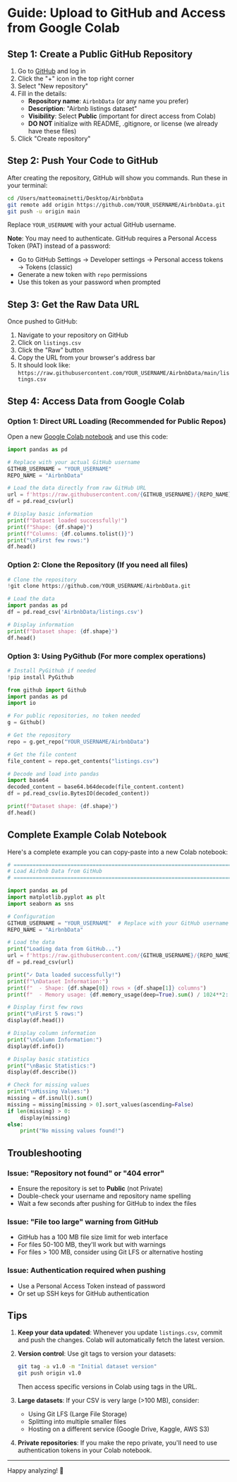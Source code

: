# Guide: Upload to GitHub and Access from Google Colab

## Step 1: Create a Public GitHub Repository

1. Go to [GitHub](https://github.com) and log in
2. Click the "+" icon in the top right corner
3. Select "New repository"
4. Fill in the details:
   - **Repository name**: `AirbnbData` (or any name you prefer)
   - **Description**: "Airbnb listings dataset"
   - **Visibility**: Select **Public** (important for direct access from Colab)
   - **DO NOT** initialize with README, .gitignore, or license (we already have these files)
5. Click "Create repository"

## Step 2: Push Your Code to GitHub

After creating the repository, GitHub will show you commands. Run these in your terminal:

```bash
cd /Users/matteomainetti/Desktop/AirbnbData
git remote add origin https://github.com/YOUR_USERNAME/AirbnbData.git
git push -u origin main
```

Replace `YOUR_USERNAME` with your actual GitHub username.

**Note**: You may need to authenticate. GitHub requires a Personal Access Token (PAT) instead of a password:
- Go to GitHub Settings → Developer settings → Personal access tokens → Tokens (classic)
- Generate a new token with `repo` permissions
- Use this token as your password when prompted

## Step 3: Get the Raw Data URL

Once pushed to GitHub:
1. Navigate to your repository on GitHub
2. Click on `listings.csv`
3. Click the "Raw" button
4. Copy the URL from your browser's address bar
5. It should look like: `https://raw.githubusercontent.com/YOUR_USERNAME/AirbnbData/main/listings.csv`

## Step 4: Access Data from Google Colab

### Option 1: Direct URL Loading (Recommended for Public Repos)

Open a new [Google Colab notebook](https://colab.research.google.com/) and use this code:

```python
import pandas as pd

# Replace with your actual GitHub username
GITHUB_USERNAME = "YOUR_USERNAME"
REPO_NAME = "AirbnbData"

# Load the data directly from raw GitHub URL
url = f'https://raw.githubusercontent.com/{GITHUB_USERNAME}/{REPO_NAME}/main/listings.csv'
df = pd.read_csv(url)

# Display basic information
print(f"Dataset loaded successfully!")
print(f"Shape: {df.shape}")
print(f"Columns: {df.columns.tolist()}")
print("\nFirst few rows:")
df.head()
```

### Option 2: Clone the Repository (If you need all files)

```python
# Clone the repository
!git clone https://github.com/YOUR_USERNAME/AirbnbData.git

# Load the data
import pandas as pd
df = pd.read_csv('AirbnbData/listings.csv')

# Display information
print(f"Dataset shape: {df.shape}")
df.head()
```

### Option 3: Using PyGithub (For more complex operations)

```python
# Install PyGithub if needed
!pip install PyGithub

from github import Github
import pandas as pd
import io

# For public repositories, no token needed
g = Github()

# Get the repository
repo = g.get_repo("YOUR_USERNAME/AirbnbData")

# Get the file content
file_content = repo.get_contents("listings.csv")

# Decode and load into pandas
import base64
decoded_content = base64.b64decode(file_content.content)
df = pd.read_csv(io.BytesIO(decoded_content))

print(f"Dataset shape: {df.shape}")
df.head()
```

## Complete Example Colab Notebook

Here's a complete example you can copy-paste into a new Colab notebook:

```python
# =============================================================================
# Load Airbnb Data from GitHub
# =============================================================================

import pandas as pd
import matplotlib.pyplot as plt
import seaborn as sns

# Configuration
GITHUB_USERNAME = "YOUR_USERNAME"  # Replace with your GitHub username
REPO_NAME = "AirbnbData"

# Load the data
print("Loading data from GitHub...")
url = f'https://raw.githubusercontent.com/{GITHUB_USERNAME}/{REPO_NAME}/main/listings.csv'
df = pd.read_csv(url)

print("✓ Data loaded successfully!")
print(f"\nDataset Information:")
print(f"  - Shape: {df.shape[0]} rows × {df.shape[1]} columns")
print(f"  - Memory usage: {df.memory_usage(deep=True).sum() / 1024**2:.2f} MB")

# Display first few rows
print("\nFirst 5 rows:")
display(df.head())

# Display column information
print("\nColumn Information:")
display(df.info())

# Display basic statistics
print("\nBasic Statistics:")
display(df.describe())

# Check for missing values
print("\nMissing Values:")
missing = df.isnull().sum()
missing = missing[missing > 0].sort_values(ascending=False)
if len(missing) > 0:
    display(missing)
else:
    print("No missing values found!")
```

## Troubleshooting

### Issue: "Repository not found" or "404 error"
- Ensure the repository is set to **Public** (not Private)
- Double-check your username and repository name spelling
- Wait a few seconds after pushing for GitHub to index the files

### Issue: "File too large" warning from GitHub
- GitHub has a 100 MB file size limit for web interface
- For files 50-100 MB, they'll work but with warnings
- For files > 100 MB, consider using Git LFS or alternative hosting

### Issue: Authentication required when pushing
- Use a Personal Access Token instead of password
- Or set up SSH keys for GitHub authentication

## Tips

1. **Keep your data updated**: Whenever you update `listings.csv`, commit and push the changes. Colab will automatically fetch the latest version.

2. **Version control**: Use git tags to version your datasets:
   ```bash
   git tag -a v1.0 -m "Initial dataset version"
   git push origin v1.0
   ```
   Then access specific versions in Colab using tags in the URL.

3. **Large datasets**: If your CSV is very large (>100 MB), consider:
   - Using Git LFS (Large File Storage)
   - Splitting into multiple smaller files
   - Hosting on a different service (Google Drive, Kaggle, AWS S3)

4. **Private repositories**: If you make the repo private, you'll need to use authentication tokens in your Colab notebook.

---

Happy analyzing! 🚀

